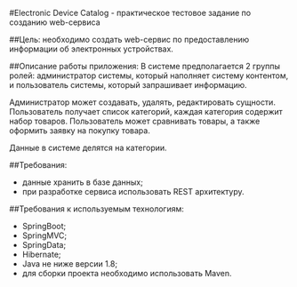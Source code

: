 #Electronic Device Catalog - практическое тестовое задание по созданию web-сервиса

##Цель:
необходимо создать web-сервис по предоставлению информации об электронных устройствах.

##Описание работы приложения:
В системе предполагается 2 группы ролей:
администратор системы, который наполняет систему контентом,
и пользователь системы, который запрашивает информацию.

Администратор может создавать, удалять, редактировать сущности.
Пользователь получает список категорий, каждая категория содержит набор товаров.
Пользователь может сравнивать товары, а также оформить заявку на покупку товара.

Данные в системе делятся на категории.

##Требования:
- данные хранить в базе данных;
- при разработке сервиса использовать REST архитектуру.

##Требования к используемым технологиям:
- SpringBoot; 
- SpringMVC;
- SpringData; 
- Hibernate;
- Java не ниже версии 1.8; 
- для сборки проекта необходимо использовать Maven.





